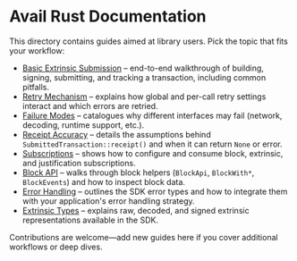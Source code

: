 # Avail Rust Documentation

This directory contains guides aimed at library users. Pick the topic that fits
your workflow:

- [Basic Extrinsic Submission](basic_submission.md) – end-to-end walkthrough of
  building, signing, submitting, and tracking a transaction, including common
  pitfalls.
- [Retry Mechanism](retry_mechanism.md) – explains how global and per-call retry
  settings interact and which errors are retried.
- [Failure Modes](failure_modes.md) – catalogues why different interfaces may
  fail (network, decoding, runtime support, etc.).
- [Receipt Accuracy](receipt_accuracy.md) – details the assumptions behind
  `SubmittedTransaction::receipt()` and when it can return `None` or error.
- [Subscriptions](subscriptions.md) – shows how to configure and consume block,
  extrinsic, and justification subscriptions.
- [Block API](block_api.md) – walks through block helpers (`BlockApi`,
  `BlockWith*`, `BlockEvents`) and how to inspect block data.
- [Error Handling](error_handling.md) – outlines the SDK error types and how to
  integrate them with your application's error handling strategy.
- [Extrinsic Types](extrinsic_types.md) – explains raw, decoded, and signed
  extrinsic representations available in the SDK.

Contributions are welcome—add new guides here if you cover additional workflows
or deep dives.

